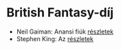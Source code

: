# British Fantasy-díj

- Neil Gaiman: Anansi fiúk [részletek](../_details/Neil%20Gaiman.md#id_1432)
- Stephen King: Az [részletek](../_details/Stephen%20King.md#id_555)